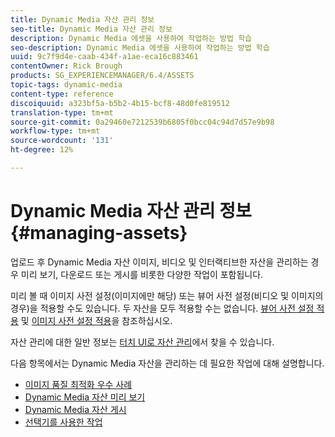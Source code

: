 ```yaml
---
title: Dynamic Media 자산 관리 정보
seo-title: Dynamic Media 자산 관리 정보
description: Dynamic Media 에셋을 사용하여 작업하는 방법 학습
seo-description: Dynamic Media 에셋을 사용하여 작업하는 방법 학습
uuid: 9c7f9d4e-caab-434f-a1ae-eca16c883461
contentOwner: Rick Brough
products: SG_EXPERIENCEMANAGER/6.4/ASSETS
topic-tags: dynamic-media
content-type: reference
discoiquuid: a323bf5a-b5b2-4b15-bcf8-48d0fe819512
translation-type: tm+mt
source-git-commit: 0a29460e7212539b6805f0bcc04c94d7d57e9b98
workflow-type: tm+mt
source-wordcount: '131'
ht-degree: 12%

---
```



# Dynamic Media 자산 관리 정보 {#managing-assets}

업로드 후 Dynamic Media 자산 이미지, 비디오 및 인터랙티브한 자산을 관리하는 경우 미리 보기, 다운로드 또는 게시를 비롯한 다양한 작업이 포함됩니다.

미리 볼 때 이미지 사전 설정(이미지에만 해당) 또는 뷰어 사전 설정(비디오 및 이미지의 경우)을 적용할 수도 있습니다. 두 자산을 모두 적용할 수는 없습니다. [뷰어 사전 설정 적용](viewer-presets.md) 및 [이미지 사전 설정 적용](image-presets.md)을 참조하십시오.

자산 관리에 대한 일반 정보는 [터치 UI로 자산 관리](managing-assets-touch-ui.md)에서 찾을 수 있습니다.

다음 항목에서는 Dynamic Media 자산을 관리하는 데 필요한 작업에 대해 설명합니다.

* [이미지 품질 최적화 우수 사례](best-practices-for-optimizing-the-quality-of-your-images.md)
* [Dynamic Media 자산 미리 보기](previewing-assets.md)
* [Dynamic Media 자산 게시](publishing-dynamicmedia-assets.md)
* [선택기를 사용한 작업](working-with-selectors.md)

